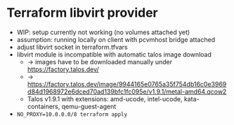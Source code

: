 # Terraform libvirt provider

* WIP: setup currently not working (no volumes attached yet)
* assumption: running locally on client with pcvmhost bridge attached
* adjust libvirt socket in terraform.tfvars
* libvirt module is incompatible with automatic talos image download
  * -> images have to be downloaded manually under https://factory.talos.dev/
  *  -> https://factory.talos.dev/image/9944165e0765a35f754db16c0e3969d84d1968972e6dced70ad139bfc1fc095e/v1.9.1/metal-amd64.qcow2
    * Talos v1.9.1 with extensions: amd-ucode, intel-ucode, kata-containers, qemu-guest-agent
* `NO_PROXY=10.0.0.0/8 terraform apply`
